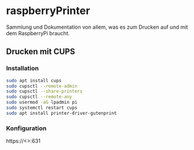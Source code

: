 # raspberryPrinter
Sammlung und Dokumentation von allem, was es zum Drucken auf und mit dem RaspberryPi braucht.

## Drucken mit CUPS
### Installation
```bash
sudo apt install cups
sudo cupsctl --remote-admin
sudo cupsctl --share-printers
sudo cupsctl --remote-any
sudo usermod -aG lpadmin pi
sudo systemctl restart cups
sudo apt install printer-driver-gutenprint
```
### Konfiguration
https://<<hostname>>:631
